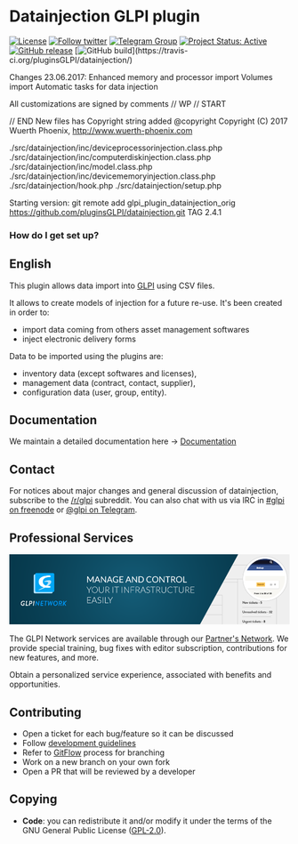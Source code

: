 # Datainjection GLPI plugin

[![License](https://img.shields.io/github/license/pluginsGLPI/datainjection.svg?&label=License)](https://github.com/pluginsGLPI/datainjection/blob/develop/LICENSE)
[![Follow twitter](https://img.shields.io/twitter/follow/Teclib.svg?style=social&label=Twitter&style=flat-square)](https://twitter.com/teclib)
[![Telegram Group](https://img.shields.io/badge/Telegram-Group-blue.svg)](https://t.me/glpien)
[![Project Status: Active](http://www.repostatus.org/badges/latest/active.svg)](http://www.repostatus.org/#active)
[![GitHub release](https://img.shields.io/github/release/pluginsGLPI/datainjection.svg)](https://github.com/pluginsGLPI/datainjection/releases)
[![GitHub build](https://travis-ci.org/pluginsGLPI/datainjection.svg?)](https://travis-ci.org/pluginsGLPI/datainjection/)




Changes 23.06.2017:
Enhanced memory and processor import
Volumes import
Automatic tasks for data injection

All customizations are signed by comments
// WP
// START

// END
New files has Copyright string added
@copyright Copyright (C) 2017 Wuerth Phoenix, http://www.wuerth-phoenix.com

./src/datainjection/inc/deviceprocessorinjection.class.php
./src/datainjection/inc/computerdiskinjection.class.php
./src/datainjection/inc/model.class.php
./src/datainjection/inc/devicememoryinjection.class.php
./src/datainjection/hook.php
./src/datainjection/setup.php

Starting version:
git remote add glpi_plugin_datainjection_orig https://github.com/pluginsGLPI/datainjection.git
TAG 2.4.1

### How do I get set up? ###


## English

This plugin allows data import into [GLPI](http://glpi-project.org) using CSV files.

It allows to create models of injection for a future re-use. It's been created in order to:

- import data coming from others asset management softwares
- inject electronic delivery forms

Data to be imported using the plugins are:

- inventory data (except softwares and licenses),
- management data (contract, contact, supplier),
- configuration data (user, group, entity).

## Documentation

We maintain a detailed documentation here -> [Documentation](https://glpi-plugins.readthedocs.io/en/latest/datainjection/index.html)

## Contact

For notices about major changes and general discussion of datainjection, subscribe to the [/r/glpi](https://www.reddit.com/r/glpi/) subreddit.
You can also chat with us via IRC in [#glpi on freenode](http://webchat.freenode.net/?channels=glpi) or [@glpi on Telegram](https://t.me/glpien).

## Professional Services

![GLPI Network](./glpi_network.png "GLPI network")

The GLPI Network services are available through our [Partner's Network](http://www.teclib-edition.com/en/partners/). We provide special training, bug fixes with editor subscription, contributions for new features, and more.

Obtain a personalized service experience, associated with benefits and opportunities.

## Contributing

* Open a ticket for each bug/feature so it can be discussed
* Follow [development guidelines](http://glpi-developer-documentation.readthedocs.io/en/latest/plugins/index.html)
* Refer to [GitFlow](http://git-flow.readthedocs.io/) process for branching
* Work on a new branch on your own fork
* Open a PR that will be reviewed by a developer

## Copying

* **Code**: you can redistribute it and/or modify
    it under the terms of the GNU General Public License ([GPL-2.0](https://www.gnu.org/licenses/gpl-2.0.en.html)).
